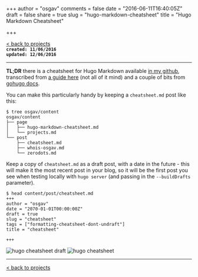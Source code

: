 +++
author = "osgav"
comments = false
date = "2016-06-11T16:40:05Z"
draft = false
share = true
slug = "hugo-markdown-cheatsheet"
title = "Hugo Markdown Cheatsheet"

+++

[< back to projects](/page/projects)<br />
**`created: 11/06/2016`**<br />
**`updated: 12/06/2016`**

---

**TL;DR** there is a cheatsheet for Hugo Markdown available [in my github](https://raw.githubusercontent.com/osgav/osgav-source/master/content/post/cheatsheet.md), transcribed from [a guide here](https://sourceforge.net/p/hugo-generator/wiki/markdown_syntax/) (not all of it mind) and a couple of bits from [gohugo docs](https://gohugo.io/overview/introduction/).

You can make this particularly handy by keeping a `cheatsheet.md` post like this:

```
$ tree osgav/content
osgav/content
├── page
│   ├── hugo-markdown-cheatsheet.md 
│   └── projects.md
└── post
    ├── cheatsheet.md 
    ├── whois-osgav.md
    └── zerodots.md
```

Keep a copy of `cheatsheet.md` as a draft post, with a date in the future - this will make it the most recent post in your blog, so it will be the first post you see when testing locally with `hugo server` (and passing in the `--buildDrafts` parameter).

```
$ head content/post/cheatsheet.md
+++
author = "osgav"
date = "2070-01-01T00:00:00Z"
draft = true
slug = "cheatsheet"
tags = ["formatting-cheatsheet-dont-undraft"]
title = "cheatsheet"

+++
```
![hugo cheatsheet draft](/images/hugo_cheatsheet_draft.png)
![hugo cheatsheet](/images/hugo_cheatsheet.png)

---

[< back to projects](/page/projects)

